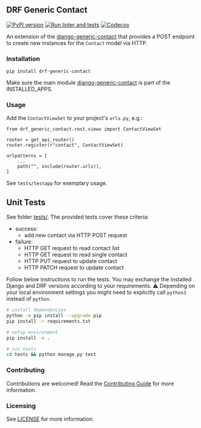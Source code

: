 ## DRF Generic Contact

[![PyPI version](https://img.shields.io/pypi/v/drf-generic-contact.svg)](https://pypi.org/project/drf-generic-contact/)
[![Run linter and tests](https://github.com/anexia/drf-generic-contact/actions/workflows/test.yml/badge.svg?branch=main)](https://github.com/anexia/drf-generic-contact/actions/workflows/test.yml)
[![Codecov](https://img.shields.io/codecov/c/gh/anexia/drf-generic-contact)](https://codecov.io/gh/anexia/drf-generic-contact)

An extension of the [django-generic-contact](https://github.com/anexia/django-generic-contact) that provides a POST endpoint to create new instances for
the `Contact` model via HTTP.

### Installation

```shell
pip install drf-generic-contact
```

Make sure the main module [django-generic-contact](https://github.com/anexia/django-generic-contact) is part of the INSTALLED_APPS.

### Usage

Add the `ContactViewSet` to your project's `urls.py`, e.g.:

```
from drf_generic_contact.rest.views import ContactViewSet

router = get_api_router()
router.register(r"contact", ContactViewSet)

urlpatterns = [
    ...
    path("", include(router.urls)),
]
```

See `tests/testapp` for exemplary usage.

## Unit Tests

See folder [tests/](tests/). The provided tests cover these criteria:
* success:
  * add new contact via HTTP POST request
* failure:
  * HTTP GET request to read contact list
  * HTTP GET request to read single contact
  * HTTP PUT request to update contact
  * HTTP PATCH request to update contact

Follow below instructions to run the tests.
You may exchange the installed Django and DRF versions according to your requirements. 
:warning: Depending on your local environment settings you might need to explicitly call `python3` instead of `python`.
```bash
# install dependencies
python -m pip install --upgrade pip
pip install -r requirements.txt

# setup environment
pip install -e .

# run tests
cd tests && python manage.py test
```

### Contributing

Contributions are welcomed! Read the [Contributing Guide](CONTRIBUTING.md) for more information.

### Licensing

See [LICENSE](LICENSE) for more information.
